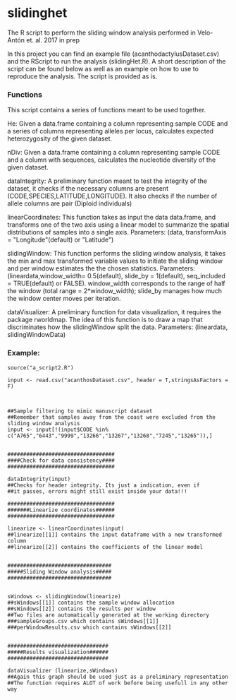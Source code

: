 <h1>slidinghet</h1>
The R script to perform the sliding window analysis performed in Velo-Antón et. al. 2017 in prep

In this project you can find an example file (acanthodactylusDataset.csv) and the RScript to run the analysis (slidingHet.R). A short description of the script can be found below as well as an example on how to use to reproduce the analysis. The script is provided as is.

<h3>Functions</h3>

This script contains a series of functions meant to be used together.

He: Given a data.frame containing a column representing sample CODE and a series of columns representing alleles per locus, calculates expected heterozygosity of the given dataset.


nDiv: Given a data.frame containing a column representing sample CODE and a column with sequences, calculates the nucleotide diversity of the given dataset.


dataIntegrity: A preliminary function meant to test the integrity of the dataset, it checks if the necessary columns are present (CODE,SPECIES,LATITUDE,LONGITUDE). It also checks if the number of allele columns are pair (Diploid individuals)


linearCoordinates: This function takes as input the data data.frame, and transforms one of the two axis using a linear model to summarize the spatial distributions of samples into a single axis. Parameters: (data, transformAxis = "Longitude"(default) or "Latitude")


slidingWindow: This function performs the sliding window analysis, it takes the min and max transformed variable values to initiate the sliding window and per window estimates the the chosen statistics. Parameters: (lineardata,window_width= 0.5(default), slide_by = 1(default), seq_included = TRUE(default) or FALSE). window_width corresponds to the range of half the window (total range = 2*window_width); slide_by manages how much the window center moves per iteration.


dataVisualizer: A preliminary function for data visualization, it requires the package rworldmap. The idea of this function is to draw a map that discriminates how the slidingWindow split the data. Parameters: (lineardata, slidingWindowData)


<h3>Example:</h3>

```
source("a_script2.R")

input <- read.csv("acanthosDataset.csv", header = T,stringsAsFactors = F)



##Sample filtering to mimic manuscript dataset
##Remember that samples away from the coast were excluded from the sliding window analysis
input <- input[!(input$CODE %in% c("A765","6443","9999","13266","13267","13268","7245","13265")),]


##################################
####Check for data consistency####
##################################

dataIntegrity(input)                  
##Checks for header integrity. Its just a indication, even if 
##it passes, errors might still exist inside your data!!!

##################################
#######Linearize coordinates######
##################################

linearize <- linearCoordinates(input)
##linearize[[1]] contains the input dataframe with a new transformed column
##linearize[[2]] contains the coefficients of the linear model


#################################
#####Sliding Window analysis#####
#################################


sWindows <- slidingWindow(linearize)  
##sWindows[[1]] contains the sample window allocation
##sWindows[[2]] contains the results per window
##Two files are automatically generated at the working directory
###sampleGroups.csv which contains sWindows[[1]]
###perWindowResults.csv which contains sWindows[[2]]


################################
#####Results visualization######
################################

dataVisualizer (linearize,sWindows)  
##Again this graph should be used just as a preliminary representation
##The function requires ALOT of work before being usefull in any other way


```
